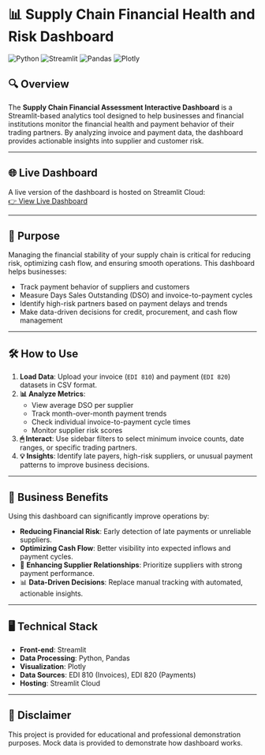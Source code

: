 # 📊 Supply Chain Financial Health and Risk Dashboard

![Python](https://img.shields.io/badge/Python-3.13.5-blue)
![Streamlit](https://img.shields.io/badge/Streamlit-1.48.1-orange)
![Pandas](https://img.shields.io/badge/Pandas-2.3.1-blue)
![Plotly](https://img.shields.io/badge/Plotly-6.3.0-purple)

## 🔍 Overview
The **Supply Chain Financial Assessment Interactive Dashboard** is a Streamlit-based analytics tool designed to help businesses and financial institutions monitor the financial health and payment behavior of their trading partners. By analyzing invoice and payment data, the dashboard provides actionable insights into supplier and customer risk.

---

## 🌐 Live Dashboard
A live version of the dashboard is hosted on Streamlit Cloud:  
[👉 View Live Dashboard](https://kawandag.github.io/edi_supply_chain_dashboard/)

---

## 🎯 Purpose
Managing the financial stability of your supply chain is critical for reducing risk, optimizing cash flow, and ensuring smooth operations. This dashboard helps businesses:

- Track payment behavior of suppliers and customers
- Measure Days Sales Outstanding (DSO) and invoice-to-payment cycles
- Identify high-risk partners based on payment delays and trends
- Make data-driven decisions for credit, procurement, and cash flow management

---

## 🛠 How to Use
1. **Load Data**: Upload your invoice (`EDI 810`) and payment (`EDI 820`) datasets in CSV format.  
2. **📊 Analyze Metrics**:
   - View average DSO per supplier
   - Track month-over-month payment trends
   - Check individual invoice-to-payment cycle times
   - Monitor supplier risk scores
3. **🖱 Interact**: Use sidebar filters to select minimum invoice counts, date ranges, or specific trading partners.  
4. **💡 Insights**: Identify late payers, high-risk suppliers, or unusual payment patterns to improve business decisions.

---

## 🚀 Business Benefits
Using this dashboard can significantly improve operations by:

- **Reducing Financial Risk**: Early detection of late payments or unreliable suppliers.  
- **Optimizing Cash Flow**: Better visibility into expected inflows and payment cycles.  
- 🤝 **Enhancing Supplier Relationships**: Prioritize suppliers with strong payment performance.  
- 📊 **Data-Driven Decisions**: Replace manual tracking with automated, actionable insights.

---

## 🖥 Technical Stack
- **Front-end**: Streamlit  
- **Data Processing**: Python, Pandas  
- **Visualization**: Plotly  
- **Data Sources**: EDI 810 (Invoices), EDI 820 (Payments)  
- **Hosting**: Streamlit Cloud

---

## 📜 Disclaimer
This project is provided for educational and professional demonstration purposes. Mock data is provided to demonstrate how dashboard works. 
